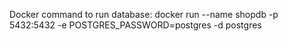 Docker command to run database: docker run --name shopdb -p 5432:5432 -e POSTGRES_PASSWORD=postgres -d postgres

